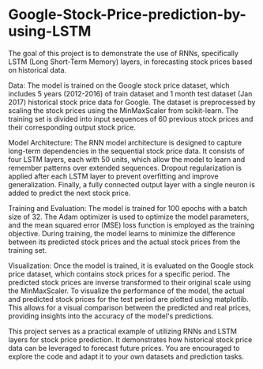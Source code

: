# Google-Stock-Price-prediction-by-using-LSTM
The goal of this project is to demonstrate the use of RNNs, specifically LSTM (Long Short-Term Memory) layers, in forecasting stock prices based on historical data.

Data:
The model is trained on the Google stock price dataset, which includes 5 years (2012-2016) of train dataset and 1 month test dataset (Jan 2017) historical stock price data for Google. The dataset is preprocessed by scaling the stock prices using the MinMaxScaler from scikit-learn. The training set is divided into input sequences of 60 previous stock prices and their corresponding output stock price.

Model Architecture:
The RNN model architecture is designed to capture long-term dependencies in the sequential stock price data. It consists of four LSTM layers, each with 50 units, which allow the model to learn and remember patterns over extended sequences. Dropout regularization is applied after each LSTM layer to prevent overfitting and improve generalization. Finally, a fully connected output layer with a single neuron is added to predict the next stock price.

Training and Evaluation:
The model is trained for 100 epochs with a batch size of 32. The Adam optimizer is used to optimize the model parameters, and the mean squared error (MSE) loss function is employed as the training objective. During training, the model learns to minimize the difference between its predicted stock prices and the actual stock prices from the training set.

Visualization:
Once the model is trained, it is evaluated on the Google stock price dataset, which contains stock prices for a specific period. The predicted stock prices are inverse transformed to their original scale using the MinMaxScaler. To visualize the performance of the model, the actual and predicted stock prices for the test period are plotted using matplotlib. This allows for a visual comparison between the predicted and real prices, providing insights into the accuracy of the model's predictions.

This project serves as a practical example of utilizing RNNs and LSTM layers for stock price prediction. It demonstrates how historical stock price data can be leveraged to forecast future prices. You are encouraged to explore the code and adapt it to your own datasets and prediction tasks.
